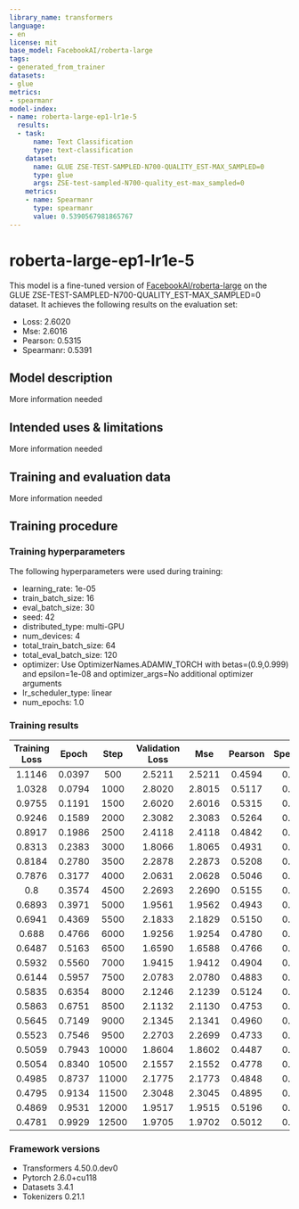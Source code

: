 ```yaml
---
library_name: transformers
language:
- en
license: mit
base_model: FacebookAI/roberta-large
tags:
- generated_from_trainer
datasets:
- glue
metrics:
- spearmanr
model-index:
- name: roberta-large-ep1-lr1e-5
  results:
  - task:
      name: Text Classification
      type: text-classification
    dataset:
      name: GLUE ZSE-TEST-SAMPLED-N700-QUALITY_EST-MAX_SAMPLED=0
      type: glue
      args: ZSE-test-sampled-N700-quality_est-max_sampled=0
    metrics:
    - name: Spearmanr
      type: spearmanr
      value: 0.5390567981865767
---
```


<!-- This model card has been generated automatically according to the information the Trainer had access to. You
should probably proofread and complete it, then remove this comment. -->

# roberta-large-ep1-lr1e-5

This model is a fine-tuned version of [FacebookAI/roberta-large](https://huggingface.co/FacebookAI/roberta-large) on the GLUE ZSE-TEST-SAMPLED-N700-QUALITY_EST-MAX_SAMPLED=0 dataset.
It achieves the following results on the evaluation set:
- Loss: 2.6020
- Mse: 2.6016
- Pearson: 0.5315
- Spearmanr: 0.5391

## Model description

More information needed

## Intended uses & limitations

More information needed

## Training and evaluation data

More information needed

## Training procedure

### Training hyperparameters

The following hyperparameters were used during training:
- learning_rate: 1e-05
- train_batch_size: 16
- eval_batch_size: 30
- seed: 42
- distributed_type: multi-GPU
- num_devices: 4
- total_train_batch_size: 64
- total_eval_batch_size: 120
- optimizer: Use OptimizerNames.ADAMW_TORCH with betas=(0.9,0.999) and epsilon=1e-08 and optimizer_args=No additional optimizer arguments
- lr_scheduler_type: linear
- num_epochs: 1.0

### Training results

| Training Loss | Epoch  | Step  | Validation Loss | Mse    | Pearson | Spearmanr |
|:-------------:|:------:|:-----:|:---------------:|:------:|:-------:|:---------:|
| 1.1146        | 0.0397 | 500   | 2.5211          | 2.5211 | 0.4594  | 0.4675    |
| 1.0328        | 0.0794 | 1000  | 2.8020          | 2.8015 | 0.5117  | 0.5255    |
| 0.9755        | 0.1191 | 1500  | 2.6020          | 2.6016 | 0.5315  | 0.5391    |
| 0.9246        | 0.1589 | 2000  | 2.3082          | 2.3083 | 0.5264  | 0.5382    |
| 0.8917        | 0.1986 | 2500  | 2.4118          | 2.4118 | 0.4842  | 0.4855    |
| 0.8313        | 0.2383 | 3000  | 1.8066          | 1.8065 | 0.4931  | 0.4987    |
| 0.8184        | 0.2780 | 3500  | 2.2878          | 2.2873 | 0.5208  | 0.5185    |
| 0.7876        | 0.3177 | 4000  | 2.0631          | 2.0628 | 0.5046  | 0.5000    |
| 0.8           | 0.3574 | 4500  | 2.2693          | 2.2690 | 0.5155  | 0.5138    |
| 0.6893        | 0.3971 | 5000  | 1.9561          | 1.9562 | 0.4943  | 0.4952    |
| 0.6941        | 0.4369 | 5500  | 2.1833          | 2.1829 | 0.5150  | 0.5172    |
| 0.688         | 0.4766 | 6000  | 1.9256          | 1.9254 | 0.4780  | 0.4761    |
| 0.6487        | 0.5163 | 6500  | 1.6590          | 1.6588 | 0.4766  | 0.4879    |
| 0.5932        | 0.5560 | 7000  | 1.9415          | 1.9412 | 0.4904  | 0.4980    |
| 0.6144        | 0.5957 | 7500  | 2.0783          | 2.0780 | 0.4883  | 0.4880    |
| 0.5835        | 0.6354 | 8000  | 2.1246          | 2.1239 | 0.5124  | 0.5121    |
| 0.5863        | 0.6751 | 8500  | 2.1132          | 2.1130 | 0.4753  | 0.4860    |
| 0.5645        | 0.7149 | 9000  | 2.1345          | 2.1341 | 0.4960  | 0.4981    |
| 0.5523        | 0.7546 | 9500  | 2.2703          | 2.2699 | 0.4733  | 0.4798    |
| 0.5059        | 0.7943 | 10000 | 1.8604          | 1.8602 | 0.4487  | 0.4596    |
| 0.5054        | 0.8340 | 10500 | 2.1557          | 2.1552 | 0.4778  | 0.4827    |
| 0.4985        | 0.8737 | 11000 | 2.1775          | 2.1773 | 0.4848  | 0.4897    |
| 0.4795        | 0.9134 | 11500 | 2.3048          | 2.3045 | 0.4895  | 0.4975    |
| 0.4869        | 0.9531 | 12000 | 1.9517          | 1.9515 | 0.5196  | 0.5262    |
| 0.4781        | 0.9929 | 12500 | 1.9705          | 1.9702 | 0.5012  | 0.5092    |


### Framework versions

- Transformers 4.50.0.dev0
- Pytorch 2.6.0+cu118
- Datasets 3.4.1
- Tokenizers 0.21.1
